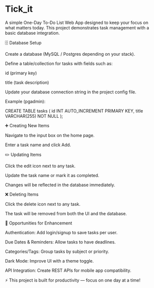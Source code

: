 # Tick_it
A simple One-Day To-Do List Web App designed to keep your focus on what matters today. This project demonstrates task management with a basic database integration.


🗄️ Database Setup

Create a database (MySQL / Postgres depending on your stack).

Define a table/collection for tasks with fields such as:

id (primary key)

title (task description)

Update your database connection string in the project config file.

Example (pgadmin):

CREATE TABLE tasks (
  id INT AUTO_INCREMENT PRIMARY KEY,
  title VARCHAR(255) NOT NULL
);

➕ Creating New Items

Navigate to the input box on the home page.

Enter a task name and click Add.

✏️ Updating Items

Click the edit icon next to any task.

Update the task name or mark it as completed.

Changes will be reflected in the database immediately.

❌ Deleting Items

Click the delete icon next to any task.

The task will be removed from both the UI and the database.

🚀 Opportunities for Enhancement

Authentication: Add login/signup to save tasks per user.

Due Dates & Reminders: Allow tasks to have deadlines.

Categories/Tags: Group tasks by subject or priority.

Dark Mode: Improve UI with a theme toggle.

API Integration: Create REST APIs for mobile app compatibility.

⚡ This project is built for productivity — focus on one day at a time!

